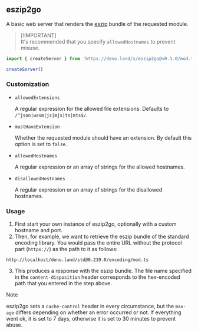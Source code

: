 ## eszip2go

A basic web server that renders the [eszip](https://github.com/denoland/eszip)
bundle of the requested module.

> [!IMPORTANT]\
> It's recommended that you specify `allowedHostnames` to prevent misuse.

```ts
import { createServer } from 'https://deno.land/x/eszip2go@v0.1.0/mod.ts'

createServer()
```

### Customization

- `allowedExtensions`

  A regular expression for the allowed file extensions. Defaults to
  `/^json|wasm|js|mjs|ts|mts$/`.

- `mustHaveExtension`

  Whether the requested module should have an extension. By default this option
  is set to `false`.

- `allowedHostnames`

  A regular expression or an array of strings for the allowed hostnames.

- `disallowedHostnames`

  A regular expression or an array of strings for the disallowed hostnames.

### Usage

1. First start your own instance of eszip2go, optionally with a custom hostname and port.
2. Then, for example, we want to retrieve the eszip bundle of the standard encoding library. You would pass the entire URL without the protocol part (`https://`) as the path to it as follows:

  ```
  http://localhost/deno.land/std@0.219.0/encoding/mod.ts
  ```
3. This produces a response with the eszip bundle. The file name specified in the `content-disposition` header corresponds to the hex-encoded path that you entered in the step above.

> [!NOTE] 
> eszip2go sets a `cache-control` header in every circumstance, but the `max-age` differs depending on whether an error occurred or not. If everything went ok, it is set to 7 days, otherwise it is set to 30 minutes to prevent abuse.
